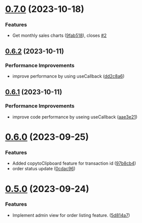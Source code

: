 # [0.7.0](https://github.com/hossainchisty/LeafLine-Admin/compare/v0.6.2...v0.7.0) (2023-10-18)


### Features

* Get monthly sales charts ([9fab518](https://github.com/hossainchisty/LeafLine-Admin/commit/9fab51883fe1338e697800a7930cc8e3047681ce)), closes [#2](https://github.com/hossainchisty/LeafLine-Admin/issues/2)



## [0.6.2](https://github.com/hossainchisty/LeafLine-Admin/compare/v0.6.1...v0.6.2) (2023-10-11)


### Performance Improvements

* improve performance by using useCallback ([dd2c8a6](https://github.com/hossainchisty/LeafLine-Admin/commit/dd2c8a608f974fd11e88fa067e1790d011826440))



## [0.6.1](https://github.com/hossainchisty/LeafLine-Admin/compare/v0.6.0...v0.6.1) (2023-10-11)


### Performance Improvements

* improve code performance by useing useCallback ([aae3e21](https://github.com/hossainchisty/LeafLine-Admin/commit/aae3e210ca31a13b6f9ee3fa21b9c8d71630c31a))



# [0.6.0](https://github.com/hossainchisty/LeafLine-Admin/compare/v0.5.0...v0.6.0) (2023-09-25)


### Features

* Added copytoClipboard feature for transaction id ([97b8cb4](https://github.com/hossainchisty/LeafLine-Admin/commit/97b8cb474b4bbd8234b0e3e1faf4ec723458db69))
* order status update ([0cdac96](https://github.com/hossainchisty/LeafLine-Admin/commit/0cdac96d274c5bf7c9acd9497c4b034467827045))



# [0.5.0](https://github.com/hossainchisty/LeafLine-Admin/compare/v0.4.0...v0.5.0) (2023-09-24)


### Features

* Implement admin view for order listing feature. ([5d814a7](https://github.com/hossainchisty/LeafLine-Admin/commit/5d814a72f84eefefe804bfdecc73a0e6cfa30a9c))



